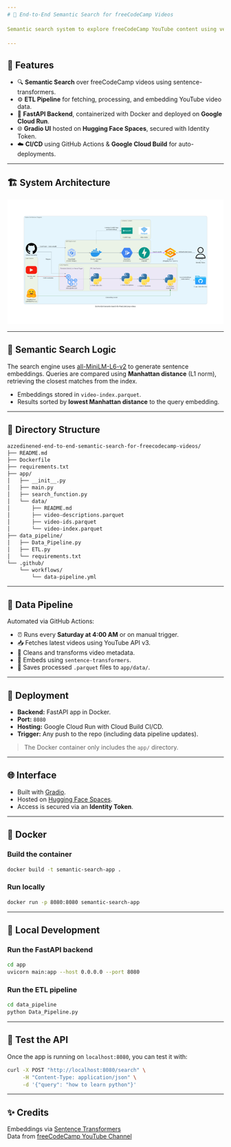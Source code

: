 ```yaml
---
# 🎯 End-to-End Semantic Search for freeCodeCamp Videos

Semantic search system to explore freeCodeCamp YouTube content using vector similarity and sentence embeddings. Built for educational search via natural language queries.

---
```


## 📌 Features

- 🔍 **Semantic Search** over freeCodeCamp videos using sentence-transformers.
- ⚙️ **ETL Pipeline** for fetching, processing, and embedding YouTube video data.
- 🚀 **FastAPI Backend**, containerized with Docker and deployed on **Google Cloud Run**.
- 🌐 **Gradio UI** hosted on **Hugging Face Spaces**, secured with Identity Token.
- ☁️ **CI/CD** using GitHub Actions & **Google Cloud Build** for auto-deployments.

---

## 🏗️ System Architecture

![System Architecture](https://github.com/AzzedineNed/End-to-End-Semantic-Search-for-FreeCodeCamp-videos/blob/main/end-to-end-semantic-search-for-freecodecamp-videos.png)

---

## 🧪 Semantic Search Logic

The search engine uses [all-MiniLM-L6-v2](https://huggingface.co/sentence-transformers/all-MiniLM-L6-v2) to generate sentence embeddings. Queries are compared using **Manhattan distance** (L1 norm), retrieving the closest matches from the index.

- Embeddings stored in `video-index.parquet`.
- Results sorted by **lowest Manhattan distance** to the query embedding.

---

## 📂 Directory Structure

```
azzedinened-end-to-end-semantic-search-for-freecodecamp-videos/
├── README.md
├── Dockerfile
├── requirements.txt
├── app/
│   ├── __init__.py
│   ├── main.py
│   ├── search_function.py
│   └── data/
│       ├── README.md
│       ├── video-descriptions.parquet
│       ├── video-ids.parquet
│       └── video-index.parquet
├── data_pipeline/
│   ├── Data_Pipeline.py
│   ├── ETL.py
│   └── requirements.txt
└── .github/
    └── workflows/
        └── data-pipeline.yml
```

---

## 🔄 Data Pipeline

Automated via GitHub Actions:

- ⏰ Runs every **Saturday at 4:00 AM** or on manual trigger.
- 📥 Fetches latest videos using YouTube API v3.
- 🧹 Cleans and transforms video metadata.
- 🧠 Embeds using `sentence-transformers`.
- 💾 Saves processed `.parquet` files to `app/data/`.

---

## 🚀 Deployment

- **Backend:** FastAPI app in Docker.
- **Port:** `8080`
- **Hosting:** Google Cloud Run with Cloud Build CI/CD.
- **Trigger:** Any push to the repo (including data pipeline updates).

> The Docker container only includes the `app/` directory.

---

## 🌐 Interface

- Built with [Gradio](https://gradio.app/).
- Hosted on [Hugging Face Spaces](https://huggingface.co/spaces/Azzedine01/End-to-End-Semantic-Search-for-FreeCodeCamp-videos).
- Access is secured via an **Identity Token**.

---

## 🐳 Docker

### Build the container

```bash
docker build -t semantic-search-app .
```

### Run locally

```bash
docker run -p 8080:8080 semantic-search-app
```

---

## 🔧 Local Development

### Run the FastAPI backend

```bash
cd app
uvicorn main:app --host 0.0.0.0 --port 8080
```

### Run the ETL pipeline

```bash
cd data_pipeline
python Data_Pipeline.py
```

---

## 🧪 Test the API

Once the app is running on `localhost:8080`, you can test it with:

```bash
curl -X POST "http://localhost:8080/search" \
     -H "Content-Type: application/json" \
     -d '{"query": "how to learn python"}'
```

---

## ✨ Credits

Embeddings via [Sentence Transformers](https://www.sbert.net/)  
Data from [freeCodeCamp YouTube Channel](https://www.youtube.com/c/Freecodecamp)
